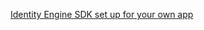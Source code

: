 [Identity Engine SDK set up for your own app](/docs/guides/oie-embedded-common-download-setup-app/aspnet/main/)
